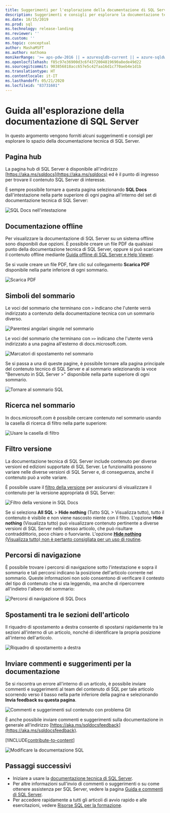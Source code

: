```yaml
---
title: Suggerimenti per l'esplorazione della documentazione di SQL Server
description: Suggerimenti e consigli per esplorare la documentazione tecnica di SQL Server. Vengono illustrati elementi come la pagina hub, il sommario e l'intestazione, nonché come usare i percorsi di navigazione e il filtro della versione.
ms.date: 10/15/2019
ms.prod: sql
ms.technology: release-landing
ms.reviewer: ''
ms.custom: ''
ms.topic: conceptual
author: MashaMSFT
ms.author: mathoma
monikerRange: '>= aps-pdw-2016 || = azuresqldb-current || = azure-sqldw-latest || >= sql-server-2016 || >= sql-server-linux-2017 || = sqlallproducts-allversions'
ms.openlocfilehash: f85c97e36900d3c6f4372004819690a8ede49d22
ms.sourcegitcommit: 903856818acc657e5c42faa16d1c770aeb4e1d1b
ms.translationtype: HT
ms.contentlocale: it-IT
ms.lasthandoff: 05/21/2020
ms.locfileid: "83731601"
---
```

# <a name="sql-server-docs-navigation-guide"></a>Guida all'esplorazione della documentazione di SQL Server 

In questo argomento vengono forniti alcuni suggerimenti e consigli per esplorare lo spazio della documentazione tecnica di SQL Server.  

## <a name="hub-page"></a>Pagina hub

La pagina hub di SQL Server è disponibile all'indirizzo [https://aka.ms/sqldocs](https://aka.ms/sqldocs) ed è il punto di ingresso per trovare il contenuto SQL Server di interesse.

È sempre possibile tornare a questa pagina selezionando **SQL Docs** dall'intestazione nella parte superiore di ogni pagina all'interno del set di documentazione tecnica di SQL Server: 

![SQL Docs nell'intestazione](media/sql-server-docs-navigation-guide/sql-docs-in-header.png)

## <a name="offline-documentation"></a>Documentazione offline

Per visualizzare la documentazione di SQL Server su un sistema offline sono disponibili due opzioni. È possibile creare un file PDF da qualsiasi punto della documentazione tecnica di SQL Server, oppure si può scaricare il contenuto offline mediante [Guida offline di SQL Server e Help Viewer](sql-server-help-installation.md). 

Se si vuole creare un file PDF, fare clic sul collegamento **Scarica PDF** disponibile nella parte inferiore di ogni sommario.


![Scarica PDF](media/sql-server-docs-navigation-guide/download-pdf.png)

## <a name="toc-symbols"></a>Simboli del sommario 

Le voci del sommario che terminano con `>` indicano che l'utente verrà indirizzato a contenuto della documentazione tecnica con un sommario diverso. 

![Parentesi angolari singole nel sommario](media/sql-server-docs-navigation-guide/single-carrots-in-sql-docs-toc.png)

Le voci del sommario che terminano con `>>` indicano che l'utente verrà indirizzato a una pagina all'esterno di docs.microsoft.com. 

![Marcatori di spostamento nel sommario](media/sql-server-docs-navigation-guide/double-carrots-in-sql-docs-toc.png)

Se si passa a una di queste pagine, è possibile tornare alla pagina principale del contenuto tecnico di SQL Server e al sommario selezionando la voce "Benvenuto in SQL Server >" disponibile nella parte superiore di ogni sommario. 

![Tornare al sommario SQL](media/sql-server-docs-navigation-guide/navigate-back-to-sql-toc.png)

## <a name="toc-search"></a>Ricerca nel sommario 
In docs.microsoft.com è possibile cercare contenuto nel sommario usando la casella di ricerca di filtro nella parte superiore: 

![Usare la casella di filtro](media/sql-server-docs-navigation-guide/sql-docs-toc-filter.gif)

## <a name="version-filter"></a>Filtro versione
La documentazione tecnica di SQL Server include contenuto per diverse versioni ed edizioni supportate di SQL Server. Le funzionalità possono variare nelle diverse versioni di SQL Server e, di conseguenza, anche il contenuto può a volte variare. 

È possibile usare il [filtro della versione](versioning-system-monikers-ui-sql-server.md) per assicurarsi di visualizzare il contenuto per la versione appropriata di SQL Server: 

![Filtro della versione in SQL Docs](media/sql-server-docs-navigation-guide/sql-docs-version-filter.gif)

Se si seleziona **All SQL** \> **Hide nothing** (Tutto SQL > Visualizza tutto), tutto il contenuto è visibile e non viene nascosto niente con il filtro. L'opzione **Hide nothing** (Visualizza tutto) può visualizzare contenuto pertinente a diverse versioni di SQL Server nello stesso articolo, che può risultare contraddittorio, poco chiaro o fuorviante. L'opzione [**Hide nothing** (Visualizza tutto) non è pertanto consigliata per un uso di routine](versioning-system-monikers-ui-sql-server.md#anchor-allsql-hidenothing). 

## <a name="breadcrumbs"></a>Percorsi di navigazione

È possibile trovare i percorsi di navigazione sotto l'intestazione e sopra il sommario e tali percorsi indicano la posizione dell'articolo corrente nel sommario.  Queste informazioni non solo consentono di verificare il contesto del tipo di contenuto che si sta leggendo, ma anche di ripercorrere all'indietro l'albero del sommario:

![Percorsi di navigazione di SQL Docs](media/sql-server-docs-navigation-guide/sql-docs-bread-crumbs.gif)

## <a name="article-section-navigation"></a>Spostamenti tra le sezioni dell'articolo

Il riquadro di spostamento a destra consente di spostarsi rapidamente tra le sezioni all'interno di un articolo, nonché di identificare la propria posizione all'interno dell'articolo.  

![Riquadro di spostamento a destra](media/sql-server-docs-navigation-guide/sql-docs-right-hand-navigation.gif)


## <a name="submit-docs-feedback"></a>Inviare commenti e suggerimenti per la documentazione

Se si riscontra un errore all'interno di un articolo, è possibile inviare commenti e suggerimenti al team del contenuto di SQL per tale articolo scorrendo verso il basso nella parte inferiore della pagina e selezionando **Invia feedback su questa pagina**.

![Commenti e suggerimenti sul contenuto con problema Git](media/sql-server-get-help/git-issues.png)

È anche possibile inviare commenti e suggerimenti sulla documentazione in generale all'indirizzo [https://aka.ms/sqldocsfeedback](https://aka.ms/sqldocsfeedback). 

[!INCLUDE[contribute-to-content](../includes/paragraph-content/contribute-to-content.md)]

![Modificare la documentazione SQL](media/sql-server-docs-navigation-guide/edit-sql-docs.gif)

## <a name="next-steps"></a>Passaggi successivi

- Iniziare a usare la [documentazione tecnica di SQL Server](index.yml).
- Per altre informazioni sull'invio di commenti o suggerimenti o su come ottenere assistenza per SQL Server, vedere la pagina [Guida e commenti di SQL Server](sql-server-get-help.md). 
- Per accedere rapidamente a tutti gli articoli di avvio rapido e alle esercitazioni, vedere [Risorse SQL per la formazione](../sql-server/educational-sql-resources.yml).
